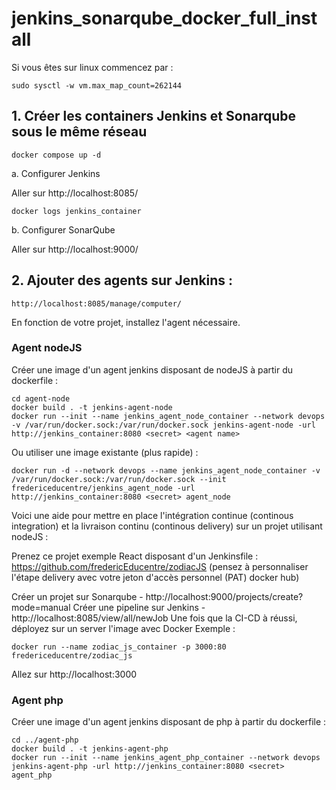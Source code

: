 # jenkins_sonarqube_docker_full_install

Si vous êtes sur linux commencez par :
```
sudo sysctl -w vm.max_map_count=262144
```

## 1. Créer les containers Jenkins et Sonarqube sous le même réseau

```
docker compose up -d
```

a. Configurer Jenkins

Aller sur http://localhost:8085/

```
docker logs jenkins_container
```

b. Configurer SonarQube

Aller sur http://localhost:9000/

## 2. Ajouter des agents sur Jenkins :

```
http://localhost:8085/manage/computer/
```

En fonction de votre projet, installez l'agent nécessaire.

### Agent nodeJS

Créer une image d'un agent jenkins disposant de nodeJS à partir du dockerfile :

```
cd agent-node
docker build . -t jenkins-agent-node
docker run --init --name jenkins_agent_node_container --network devops -v /var/run/docker.sock:/var/run/docker.sock jenkins-agent-node -url http://jenkins_container:8080 <secret> <agent name>
```

Ou utiliser une image existante (plus rapide) :

```
docker run -d --network devops --name jenkins_agent_node_container -v /var/run/docker.sock:/var/run/docker.sock --init fredericeducentre/jenkins_agent_node -url http://jenkins_container:8080 <secret> agent_node
```

Voici une aide pour mettre en place l'intégration continue (continous integration) et la livraison continu (continous delivery) sur un projet utilisant nodeJS :

Prenez ce projet exemple React disposant d'un Jenkinsfile : https://github.com/fredericEducentre/zodiacJS (pensez à personnaliser l'étape delivery avec votre jeton d'accès personnel (PAT) docker hub)

Créer un projet sur Sonarqube - http://localhost:9000/projects/create?mode=manual
Créer une pipeline sur Jenkins - http://localhost:8085/view/all/newJob
Une fois que la CI-CD à réussi, déployez sur un server l'image avec Docker
Exemple :
```
docker run --name zodiac_js_container -p 3000:80 fredericeducentre/zodiac_js
```
Allez sur http://localhost:3000

### Agent php

Créer une image d'un agent jenkins disposant de php à partir du dockerfile :

```
cd ../agent-php
docker build . -t jenkins-agent-php
docker run --init --name jenkins_agent_php_container --network devops jenkins-agent-php -url http://jenkins_container:8080 <secret> agent_php
```
